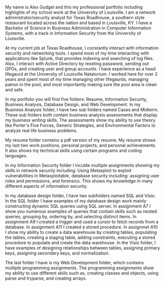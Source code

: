 My name is Alex Gudgel and this my professional portfolio including highlights of my school work at the University of Louisville. I am a network administrator/security analyst for Texas Roadhouse, a southern style restaurant located across the nation and based in Louisville, KY. I have a Bachelor of Science in Business Administration in Computer Information Systems, with a track in Information Security from the University of Louisville.

At my current job at Texas Roadhouse, I constantly interact with information security and networking tools. I spend most of my time interacting with applications like Splunk, that provides indexing and searching of log files. Also, I interact with Active Directory by reseting password, sending out GPOs, and creating user and group accounts. I have experience as a head lifegaurd at the University of Louisville Natatorium. I worked here for over 2 years and spent most of my time managing other lifegaurds, managing patron in the pool, and most importantly making sure the pool area is clean and safe.

In my portfolio you will find five folders: Resume, Information Security, Business Analysis, Database Design, and Web Development. In my Business Analysis folder, I have two sub folders named Cases and Midterm. These sub folders both contain business analysis assessments that display my business writing skills. The assessments show my ability to use theory like Porter's Five Forces, Generic Strategies, and Environmental Factors to analyze real life business problems.

My resume folder contains a pdf version of my resume. My resume shows my last two work positions, personal projects, and personal achievements. It also shows my technical skills using certain programs and coding languages.

In my Information Security folder I inculde multiple assignments showing my skills in network security including: Using Metasploit to exploit vulnerabilities in Metasploitable, database security including: assigning user roles and permissions, and forensics. This shows my knowledge in many different aspects of information security.

In my database design folder, I have two subfolders named SQL and Visio. In the SQL folder I have examples of my database design work mainly constructing dynamic SQL queries using SQL server. In assignment A7 I show you numerous examples of queries that contain skills such as nested queries, grouping by, ordering by, and selecting distinct items. In assignment A9 I created a trigger and used a cursor to fetch records from a database. In assignment A11 I created a stored procedure. In assignmet A10 I show my ability to create a data warehouse by creating tables, populating the tables, creating a staging table, adding constraints, executing a stored procedure to populate and create the data warehouse. In the Visio folder, I have examples of designing relationships between tables, assigning primary keys, assigning secondary keys, and normalization.

The last folder I have is my Web Development folder, which contains multiple programming assignments. The programming assignments show my ability to use different skills such as, creating classes and objects, using parse and tryparse, and creating arrays.
